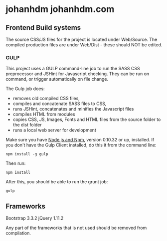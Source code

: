 johanhdm johanhdm.com
==============

## Frontend Build systems

The source CSS/JS files for the project is located under Web/Source. The compiled production files are under Web/Dist - these should NOT be edited.

### GULP

This project uses a GULP command-line job to run the SASS CSS preprocessor and JSHint for Javascript checking. They can be run on command, or trigger automatically on file change.

The Gulp job does:
- removes old compiled CSS files,
- compiles and concatenate SASS files to CSS,
- runs JSHint, concatenates and minifies the Javascript files
- compiles HTML from modules
- copies CSS, JS, Images, Fonts and HTML files from the source folder to the dist folder
- runs a local web server for development


Make sure you have [Node.js and Npm](http://nodejs.org/), version 0.10.32 or up, installed. If you don't have the Gulp Client installed, do this it from the command line:

	npm install -g gulp

Then run:

	npm install

After this, you should be able to run the grunt job:

	gulp

## Frameworks
Bootstrap 3.3.2
jQuery 1.11.2

Any part of the frameworks that is not used should be removed from compilation.
